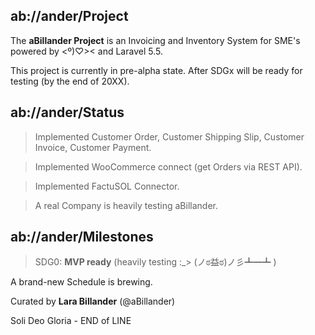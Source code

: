 ## ab://ander/Project

The **aBillander Project** is an Invoicing and Inventory System for SME's powered by  <º)♡><  and  Laravel 5.5.

This project is currently in pre-alpha state. After SDGx will be ready for testing (by the end of 20XX).


## ab://ander/Status

> Implemented Customer Order, Customer Shipping Slip, Customer Invoice, Customer Payment.

> Implemented WooCommerce connect (get Orders via REST API).

> Implemented FactuSOL Connector.

> A real Company is heavily testing aBillander.


## ab://ander/Milestones

> SDG0: **MVP ready** (heavily testing  :_> (ノಠ益ಠ)ノ彡┻━┻ )

A brand-new Schedule is brewing.


Curated by **Lara Billander** (@aBillander)

Soli Deo Gloria - END of LINE

